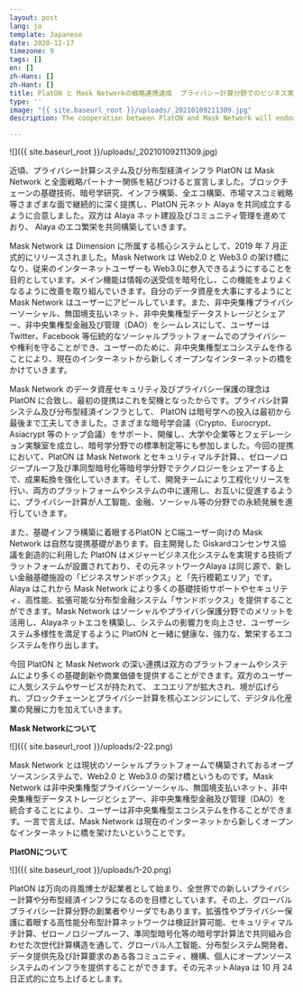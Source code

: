 ```yaml
---
layout: post
lang: ja
template: Japanese
date: 2020-12-17
timezone: 9
tags: []
en: []
zh-Hans: []
zh-Hant: []
title: PlatON と Mask Networkの戦略連携達成  プライバシー計算分野でのビジネス実現を進める
type: ''
image: "{{ site.baseurl_root }}/uploads/_20210109211309.jpg"
description: The cooperation between PlatON and Mask Network will endow the platforms and products of both parties with more underlying innovation and commercial value and will empower the development of the digital industry with blockchain and privacy computing as the core engine.

---
```

![]({{ site.baseurl_root }}/uploads/_20210109211309.jpg)

近頃、プライバシー計算システム及び分布型経済インフラ PlatON は Mask Network と全面戦略パートナー関係を結びつけると宣言しました。ブロックチェーンの基礎技術、暗号学研究、インフラ構築、全エコ構築、市場マスコミ戦略等さまざまな面で継続的に深く提携し、PlatON 元ネット Alaya を共同成立するように合意しました。双方は Alaya ネット建設及びコミュニティ管理を進めており、 Alaya のエコ繁栄を共同構築していきます。

Mask Network は Dimension に所属する核心システムとして、2019 年 7 月正式的にリリースされました。Mask Network は Web2.0 と Web3.0 の架け橋になり、従来のインターネットユーザーも Web3.0に参入できるようにすることを目的としています。メイン機能は情報の送受信を暗号化し、この機能をよりよくなるように改善を取り組んでいきます。自分のデータ資産を大事にするようにと Mask Network はユーザーにアピールしています。また、非中央集権プライバシーソーシャル、無国境支払いネット、非中央集権型データストレージとシェアー、非中央集権型金融及び管理（DAO）をシームレスにして、ユーザーは Twitter、Facebook 等伝統的なソーシャルプラットフォームでのプライバシーや権利を守ることができ、ユーザーのために、非中央集権型エコシステムを作ることにより、現在のインターネットから新しくオープンなインターネットの橋をかけていきます。

Mask Network のデータ資産セキュリティ及びプライバシー保護の理念は PlatON に合致し、最初の提携はこれを契機となったからです。プライバシ計算システム及び分布型経済インフラとして、 PlatON は暗号学への投入は最初から最後まで工夫してきました。さまざまな暗号学会議（Crypto、Eurocrypt、Asiacrypt 等のトップ会議）をサポート、開催し、大学や企業等とフェデレーション実験室を成立し、暗号学分野での標準制定等にも参加しました。今回の提携において、PlatON は Mask Network とセキュリティマルチ計算、、ゼローノロジープルーフ及び準同型暗号化等暗号学分野でテクノロジーをシェアーする上で、成果転換を強化していきます。そして、開発チームにより工程化リリースを行い、両方のプラットフォームやシステムの中に運用し、お互いに促進するように、プライバシー計算が人工智能、金融、ソーシャル等の分野での永続発展を進行していきます。

また、基礎インフラ構築に着眼するPlatON とC端ユーザー向けの Mask Network は自然な提携基礎があります。自主開発した Giskardコンセンサス協議を創造的に利用した PlatON はメジャービジネス化システムを実現する技術プラットフォームが設置されており、その元ネットワークAlaya は同じ源で、新しい金融基礎施設の「ビジネスサンドボックス」と「先行模範エリア」です。Alaya はこれから Mask Network により多くの基礎技術サポートやセキュリティ、高性能、拡張可能な分布型金融システム「サンドボックス」を提供することができます。Mask Network はソーシャルやプライバシ保護分野でのメリットを活用し、Alayaネットエコを構築し、システムの影響力を向上させ、ユーザーシステム多様性を満足するように  PlatON と一緒に健康な、強力な、繁栄するエコシステムを作り出します。

今回 PlatON と Mask Network の深い連携は双方のプラットフォームやシステムにより多くの基礎創新や商業価値を提供することができます。双方のユーザーに人気システムやサービスが持たれて、 エコエリアが拡大され、境が広げられ、ブロックチェーンとプライバシー計算を核心エンジンにして、デジタル化産業の発展に力を加えていきます。

**Mask Networkについて**

![]({{ site.baseurl_root }}/uploads/2-22.png)

Mask Network とは現状のソーシャルプラットフォームで構築されておるオープソースンシステムで、Web2.0 と Web3.0 の架け橋というものです。Mask Network は非中央集権型プライバシーソーシャル、無国境支払いネット、非中央集権型データストレージとシェアー、非中央集権型金融及び管理（DAO）を統合することにより、ユーザーは非中央集権型エコシステムを作ることができます。一言で言えば、Mask Network は現在のインターネットから新しくオープンなインターネットに橋を架けたいということです。

**PlatONについて**

![]({{ site.baseurl_root }}/uploads/1-20.png)

PlatON は万向の肖風博士が起業者として始まり、全世界での新しいプライバシー計算や分布型経済インフラになるのを目標としています。その上、グローバルプライバシー計算分野の創業者やリーダでもあります。拡張性やプライバシー保護に着眼する高性能分布型計算ネットワークは検証計算可能、セキュリティマルチ計算、ゼローノロジープルーフ、準同型暗号化等の暗号学計算法で共同組み合わせた次世代計算構造を通して、グローバル人工智能、分布型システム開発者、データ提供先及び計算要求のある各コミュニティ、機構、個人にオープンソースシステムのインフラを提供することができます。その元ネットAlaya は 10 月 24 日正式的に立ち上げるとします。